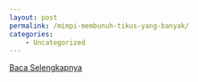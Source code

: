 ```yaml
---
layout: post
permalink: /mimpi-membunuh-tikus-yang-banyak/
categories:
    - Uncategorized
---
```


[Baca Selengkapnya](/08)